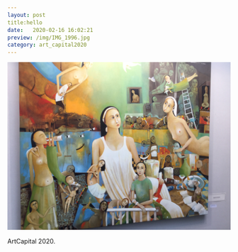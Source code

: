 ```yaml
---
layout: post
title:hello  
date:   2020-02-16 16:02:21
preview: /img/IMG_1996.jpg
category: art_capital2020
---
```


![Picture 1](/img/IMG_1996.jpg) 


ArtCapital 2020.


